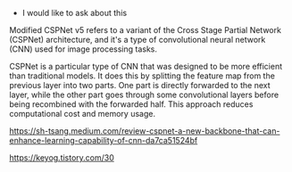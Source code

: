 - I would like to ask about this

Modified CSPNet v5 refers to a variant of the Cross Stage Partial Network (CSPNet) architecture, and it's a type of convolutional neural network (CNN) used for image processing tasks.

CSPNet is a particular type of CNN that was designed to be more efficient than traditional models. It does this by splitting the feature map from the previous layer into two parts. One part is directly forwarded to the next layer, while the other part goes through some convolutional layers before being recombined with the forwarded half. This approach reduces computational cost and memory usage.

https://sh-tsang.medium.com/review-cspnet-a-new-backbone-that-can-enhance-learning-capability-of-cnn-da7ca51524bf

https://keyog.tistory.com/30

